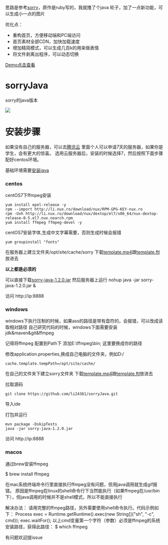 思路是参考[sorry](https://github.com/xtyxtyx/sorry)，原作是ruby写的，我就撸了个java 轮子，加了一点新功能，可以生成小一点的图片

优化点：
* 重构首页，方便移动端和PC端访问
* 首页素材全部CDN，加快加载速度
* 增加精简模式，可以生成几百k的用来做表情
* 将文件剥离出程序，可以动态切换


[Demo点击查看](http://txtxtx.com.cn)

# sorryJava
sorry的java版本


![](http://ww1.sinaimg.cn/large/6efe8aa1ly1fphaxorc98j211i0nywku.jpg)


# 安装步骤


如果没有自己的服务器，可以去[腾讯云](https://cloud.tencent.com/redirect.php?redirect=1005&cps_key=886212e8dd391ab808f37dd99caa8afb)
里面个人可以申请7天的服务器，如果你是学生，会有更大的惊喜。
选用云服务器后，安装的时候选择7，然后按照下面步骤配好centos环境。

基础环境需要[安装java](https://github.com/li24361/centos_install_common_software_toturial/blob/master/Java.md)
### centos 
centOS7下ffmpeg安装

	yum install epel-release -y
	rpm --import http://li.nux.ro/download/nux/RPM-GPG-KEY-nux.ro
	rpm -Uvh http://li.nux.ro/download/nux/dextop/el7/x86_64/nux-dextop-release-0-5.el7.nux.noarch.rpm
    yum install ffmpeg ffmpeg-devel -y


centOS7安装字体,生成中文字幕需要，否则生成时候会报错

	yum groupinstall "fonts"

在服务器上建立文件夹/opt/site/cache/sorry
下载[template.mp4](http://cdn.txtxtx.com.cn/template.mp4)跟[template.ftl](http://cdn.txtxtx.com.cn/template.ftl)放进去

<b>以上都是必须的</b>


可以直接下载[sorry-java-1.2.0.jar](http://cdn.txtxtx.com.cn/sorry-java-1.2.0.jar)
然后服务器上运行
	nohup java -jar sorry-java-1.2.0.jar &

访问 http://ip:8888



### windows
windows下执行压制的时候，如果ass的路径是带有盘符的，会报错，可以改成读取相对路径
自己研究代码的时候，windows下面需要安装jdk&maven&git&ffmpeg

记得将ffmpeg 配置到Path下 添加E:\ffmpeg\bin; 这里要换成你的路径


修改application.properties,换成自己电脑的文件夹，例如D:/

	cache.template.tempPath=/opt/site/cache/

在自己的文件夹下建立sorry文件夹
下载[template.mp4](http://cdn.txtxtx.com.cn/template.mp4)跟[template.ftl](http://cdn.txtxtx.com.cn/template.ftl)放进去

拉取源码

	git clone https://github.com/li24361/sorryJava.git
	
导入ide
	
打包并运行
	
	mvn package -DskipTests
	java -jar sorry-java-1.2.0.jar
	
访问 http://ip:8888
	
### macos
通过brew安装ffmpeg
  
  $ brew install ffmpeg

在mac系统终端命令行里直接执行ffmpeg没有问题，但用java调用就生成gif报错。
原因是ffmpeg在linux的shell命令行下当然能执行（如果ffmpeg在/usr/bin下），但java调用的时候并不是shell模式，所以不能直接执行

解决办法：
请用完整的ffmpeg路径，另外需要使用shell命令执行。代码示例如下：
Process exec = Runtime.getRuntime().exec(new String[]{"sh", "-c", cmd}); exec.waitFor();
以上cmd变量第一个字符（参数）必须是ffmpeg的系统安装路径，获得此路径：
$ which ffmpeg



有问题欢迎提issue



